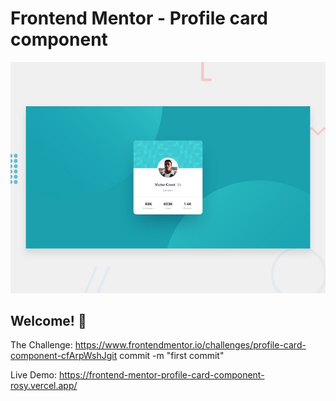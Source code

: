 # Frontend Mentor - Profile card component

![Design preview for the Profile card component coding challenge](./design/desktop-preview.jpg)

## Welcome! 👋

The Challenge: https://www.frontendmentor.io/challenges/profile-card-component-cfArpWshJgit commit -m "first commit"

Live Demo: https://frontend-mentor-profile-card-component-rosy.vercel.app/